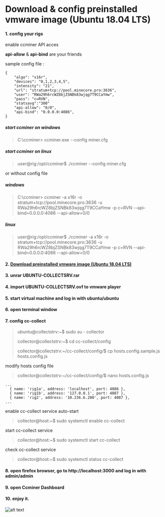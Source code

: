 # Download & config preinstalled vmware image (Ubuntu 18.04 LTS)


#### 1. config your rigs
enable ccminer API acces 
 
 **api-allow** & **api-bind** are your friends 

sample config file :
```
{                                                          
    "algo": "x16r",
    "devices": "0,1,2,3,4,5",
    "intensity": "21",
    "url": "stratum+tcp://pool.minecore.pro:3636",
    "user": "RWa29h6rcWZ8bjZSNBk83wjqg7T9CCaYmw",
    "pass": "c=RVN",
    "statsavg":"300"
    "api-allow": "0/0",                                
    "api-bind": "0.0.0.0:4086",
}   
```
##### start ccminer on windows
>  C:\\ccminer> ccminer.exe --config miner.cfg
##### start ccminer on linux 
>  user@rig:/opt/ccminer$ ./ccminer --config miner.cfg

or without config file 
##### windows
> C:\ccminer> ccminer -a x16r -o stratum+tcp://pool.minecore.pro:3636 -u RWa29h6rcWZ8bjZSNBk83wjqg7T9CCaYmw -p c=RVN --api-bind=0.0.0.0:4086 --api-allow=0/0
##### linux 
>  user@rig:/opt/ccminer$ ./ccminer -a x16r -o stratum+tcp://pool.minecore.pro:3636 -u RWa29h6rcWZ8bjZSNBk83wjqg7T9CCaYmw -p c=RVN --api-bind=0.0.0.0:4086 --api-allow=0/0



#### 2.  [Download preinstalled vmware image (Ubuntu 18.04 LTS)](https://mega.nz/#!7WRyTYKC!TFUraHCxxRzJLZYom7Naf7zqr9HzZ_VABKJYwP2JGy0)


#### 3. unrar UBUNTU-COLLECTSRV.rar
#### 4. import UBUNTU-COLLECTSRV.ovf to vmware player
#### 5. start virtual machine and log in with ubuntu/ubuntu
#### 6. open terminal window


#### 7. config cc-collect

>ubuntu@collectstrv:~$ sudo su - collector
>
>collector@collectstrv:~$ cd cc-collect/config
>
>collector@collectstrv:~/cc-collect/config/$ cp hosts.config.sample.js hosts.config.js
>

modify hosts config file
> collector@collectstrv:~/cc-collect/config/$ nano hosts.config.js 
```
...
  { name: 'rig1a', address: 'localhost', port: 4086 },
  { name: 'rig1b', address: '127.0.0.1', port: 4087 },
  { name: 'rig2', address: '10.236.6.200', port: 4087 },
...
```
enable cc-collect service auto-start

> collector@host:~$ sudo systemctl enable cc-collect

start cc-collect service

> collector@host:~$ sudo systemctl start cc-collect

check cc-collect service

> collector@host:~$ sudo systemctl status cc-collect



#### 8. open firefox browser, go to http://localhost:3000 and log in with admin/admin

#### 9. open Ccminer Dashboard
#### 10. enjoy it.
 
 
![alt text]( https://drive.google.com/uc?id=17jISPvGw8gNrFWY1PF0ZnjHbY77w2wQJ "")
